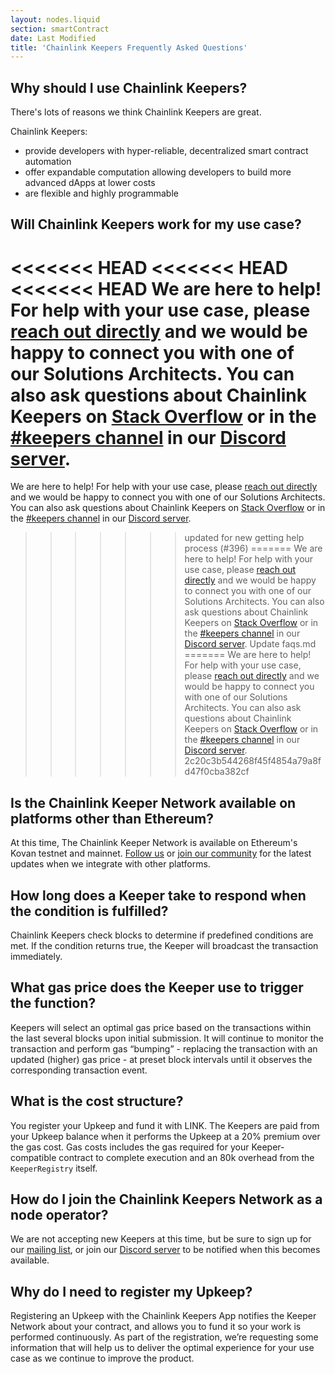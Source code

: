 ```yaml
---
layout: nodes.liquid
section: smartContract
date: Last Modified
title: 'Chainlink Keepers Frequently Asked Questions'
---
```

## Why should I use Chainlink Keepers?

There's lots of reasons we think Chainlink Keepers are great.

Chainlink Keepers:

- provide developers with hyper-reliable, decentralized smart contract automation
- offer expandable computation allowing developers to build more advanced dApps at lower costs
- are flexible and highly programmable

## Will Chainlink Keepers work for my use case?

<<<<<<< HEAD
<<<<<<< HEAD
<<<<<<< HEAD
We are here to help! For help with your use case, please [reach out directly](https://chainlinkcommunity.typeform.com/to/OYQO67EF?page=docs-keepers) and we would be happy to connect you with one of our Solutions Architects. You can also ask questions about Chainlink Keepers on [Stack Overflow](https://stackoverflow.com/questions/ask?tags=chainlink) or in the [#keepers channel](https://discord.com/channels/592041321326182401/821350860302581771) in our [Discord server](https://discord.gg/qj9qarT).
=======
We are here to help! For help with your use case, please [reach out directly](mailto:keeper@chain.link) and we would be happy to connect you with one of our Solutions Architects. You can also ask questions about Chainlink Keepers on [Stack Overflow](https://stackoverflow.com/questions/ask?tags=chainlink) or in the [#keepers channel](https://discord.com/channels/592041321326182401/821350860302581771) in our [Discord server](https://discord.gg/qj9qarT).
>>>>>>> updated for new getting help process (#396)
=======
We are here to help! For help with your use case, please [reach out directly](https://chainlinkcommunity.typeform.com/to/OYQO67EF?page=docs-keepers) and we would be happy to connect you with one of our Solutions Architects. You can also ask questions about Chainlink Keepers on [Stack Overflow](https://stackoverflow.com/questions/ask?tags=chainlink) or in the [#keepers channel](https://discord.com/channels/592041321326182401/821350860302581771) in our [Discord server](https://discord.gg/qj9qarT).
>>>>>>> Update faqs.md
=======
We are here to help! For help with your use case, please [reach out directly](https://chainlinkcommunity.typeform.com/to/OYQO67EF?page=docs-keepers) and we would be happy to connect you with one of our Solutions Architects. You can also ask questions about Chainlink Keepers on [Stack Overflow](https://stackoverflow.com/questions/ask?tags=chainlink) or in the [#keepers channel](https://discord.com/channels/592041321326182401/821350860302581771) in our [Discord server](https://discord.gg/qj9qarT).
>>>>>>> 2c20c3b544268f45f4854a79a8fd47f0cba382cf

## Is the Chainlink Keeper Network available on platforms other than Ethereum?

At this time, The Chainlink Keeper Network is available on Ethereum's Kovan testnet and mainnet. [Follow us](https://twitter.com/chainlink) or [join our community](https://discord.com/channels/592041321326182401/821350860302581771) for the latest updates when we integrate with other platforms.

## How long does a Keeper take to respond when the condition is fulfilled?

Chainlink Keepers check blocks to determine if predefined conditions are met. If the condition returns true, the Keeper will broadcast the transaction immediately.

## What gas price does the Keeper use to trigger the function?

Keepers will select an optimal gas price based on the transactions within the last several blocks upon initial submission. It will continue to monitor the transaction and perform gas “bumping” - replacing the transaction with an updated (higher) gas price - at preset block intervals until it observes the corresponding transaction event.

## What is the cost structure?

You register your Upkeep and fund it with LINK. The Keepers are paid from your Upkeep balance when it performs the Upkeep at a 20% premium over the gas cost. Gas costs includes the gas required for your Keeper-compatible contract to complete execution and an 80k overhead from the `KeeperRegistry` itself.

## How do I join the Chainlink Keepers Network as a node operator?

We are not accepting new Keepers at this time, but be sure to sign up for our [mailing list](/docs/developer-communications/), or join our [Discord server](https://discord.gg/qj9qarT) to be notified when this becomes available.

## Why do I need to register my Upkeep?

Registering an Upkeep with the Chainlink Keepers App notifies the Keeper Network about your contract, and allows you to fund it so your work is performed continuously. As part of the registration, we’re requesting some information that will help us to deliver the optimal experience for your use case as we continue to improve the product.
